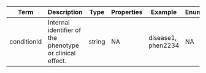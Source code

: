 |Term | Description | Type | Properties | Example | Enum|
| ---| ---| ---| ---| ---| --- |
| conditionId | Internal identifier of the phenotype or clinical effect. | string | NA | disease1, phen2234 | NA|
